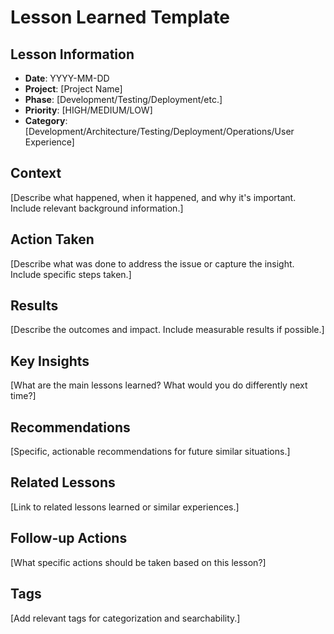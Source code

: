 # Lesson Learned Template

## Lesson Information
- **Date**: YYYY-MM-DD
- **Project**: [Project Name]
- **Phase**: [Development/Testing/Deployment/etc.]
- **Priority**: [HIGH/MEDIUM/LOW]
- **Category**: [Development/Architecture/Testing/Deployment/Operations/User Experience]

## Context
[Describe what happened, when it happened, and why it's important. Include relevant background information.]

## Action Taken
[Describe what was done to address the issue or capture the insight. Include specific steps taken.]

## Results
[Describe the outcomes and impact. Include measurable results if possible.]

## Key Insights
[What are the main lessons learned? What would you do differently next time?]

## Recommendations
[Specific, actionable recommendations for future similar situations.]

## Related Lessons
[Link to related lessons learned or similar experiences.]

## Follow-up Actions
[What specific actions should be taken based on this lesson?]

## Tags
[Add relevant tags for categorization and searchability.] 